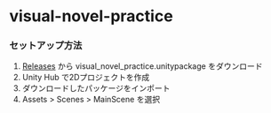 # visual-novel-practice

### セットアップ方法  

1. [Releases](https://github.com/shiki-saiki/visual-novel-practice/releases) から visual_novel_practice.unitypackage をダウンロード
2. Unity Hub で2Dプロジェクトを作成
3. ダウンロードしたパッケージをインポート
4. Assets > Scenes > MainScene を選択
